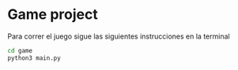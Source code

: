 # Game project

Para correr el juego sigue las siguientes instrucciones en la terminal

```sh
cd game
python3 main.py
```